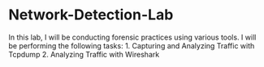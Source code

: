 # Network-Detection-Lab
In this lab, I will be conducting forensic practices using various tools. I will be performing the following tasks:  1. Capturing and Analyzing Traffic with Tcpdump  2. Analyzing Traffic with Wireshark
